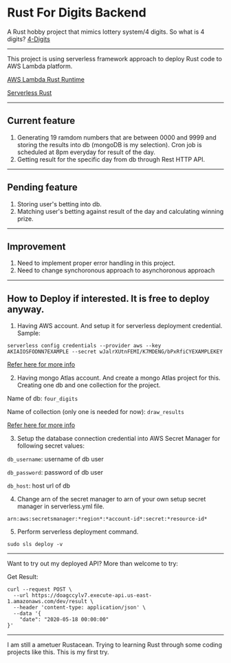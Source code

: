 # Rust For Digits Backend
A Rust hobby project that mimics lottery system/4 digits. So what is 4 digits? [4-Digits](https://en.wikipedia.org/wiki/4-Digits)

---
This project is using serverless framework approach to deploy Rust code to AWS Lambda platform. 

[AWS Lambda Rust Runtime](https://github.com/awslabs/aws-lambda-rust-runtime)

[Serverless Rust](https://github.com/softprops/serverless-rust)

---
## Current feature
1. Generating 19 ramdom numbers that are between 0000 and 9999 and storing the results into db (mongoDB is my selection). Cron job is scheduled at 8pm everyday for result of the day.
2. Getting result for the specific day from db through Rest HTTP API.

---
## Pending feature
1. Storing user's betting into db.
2. Matching user's betting against result of the day and calculating winning prize.

---
## Improvement
1. Need to implement proper error handling in this project.
2. Need to change synchoronous approach to asynchoronous approach

---
## How to Deploy if interested. It is free to deploy anyway.
1. Having AWS account. And setup it for serverless deployment credential. Sample:
```
serverless config credentials --provider aws --key AKIAIOSFODNN7EXAMPLE --secret wJalrXUtnFEMI/K7MDENG/bPxRfiCYEXAMPLEKEY
```
[Refer here for more info](https://www.serverless.com/framework/docs/providers/aws/guide/credentials/)

2. Having mongo Atlas account. And create a mongo Atlas project for this. Creating one db and one collection for the project.

Name of db: `four_digits`

Name of collection (only one is needed for now): `draw_results`

[Refer here for more info](https://docs.atlas.mongodb.com/getting-started/)

3. Setup the database connection credential into AWS Secret Manager for following secret values:

`db_username`: username of db user

`db_password`: password of db user

`db_host`: host url of db

4. Change arn of the secret manager to arn of your own setup secret manager in serverless.yml file. 

`arn:aws:secretsmanager:*region*:*account-id*:secret:*resource-id*`

5. Perform serverless deployment command.

`sudo sls deploy -v`

---
Want to try out my deployed API? More than welcome to try:

Get Result:
```
curl --request POST \
  --url https://doagccylv7.execute-api.us-east-1.amazonaws.com/dev/result \
  --header 'content-type: application/json' \
  --data '{
	"date": "2020-05-18 00:00:00"
}'
```

---
I am still a ametuer Rustacean. Trying to learning Rust through some coding projects like this. This is my first try.
